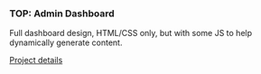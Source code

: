 ### TOP: Admin Dashboard
Full dashboard design, HTML/CSS only, but with some JS to help dynamically generate content.

[Project details](https://www.theodinproject.com/lessons/node-path-intermediate-html-and-css-admin-dashboard)